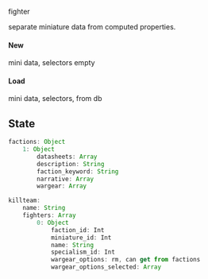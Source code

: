 
fighter

separate miniature data from computed properties.


#### New

mini data, selectors empty

#### Load

mini data, selectors, from db


## State

```js
factions: Object
    1: Object
        datasheets: Array
        description: String
        faction_keyword: String
        narrative: Array
        wargear: Array

killteam:
    name: String
    fighters: Array
        0: Object
            faction_id: Int
            miniature_id: Int
            name: String
            specialism_id: Int
            wargear_options: rm, can get from factions
            wargear_options_selected: Array
```
